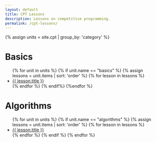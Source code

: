 ```yaml
---
layout: default
title: CPT Lessons
description: Lessons on competitive programming.
permalink: /cpt-lessons/
---
```


{% assign units = site.cpt | group_by: 'category' %}
<h1>Basics</h1>
<ul>
	{% for unit in units %}
		{% if unit.name == "basics" %}
			{% assign lessons = unit.items | sort: 'order' %}
			{% for lesson in lessons %}
				<li>
					<a href="{{ lesson.url }}">{{ lesson.title }}</a>
				</li>
			{% endfor %}
		{% endif%}
	{%endfor %}
</ul>
<h1>Algorithms</h1>
<ul>
	{% for unit in units %}
		{% if unit.name == "algorithms" %}
			{% assign lessons = unit.items | sort: 'order' %}
			{% for lesson in lessons %}
				<li><a href="{{ lesson.url }}">{{ lesson.title }}</a></li>
			{% endfor %}
		{% endif %}
	{% endfor %}
</ul>
